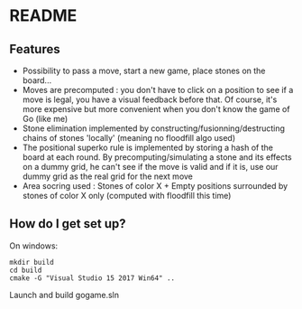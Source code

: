 # README #

## Features

- Possibility to pass a move, start a new game, place stones on the board...
- Moves are precomputed : you don't have to click on a position to see if a move is legal, you have a visual feedback before that. Of course, it's more expensive but more convenient when you don't know the game of Go (like me)
- Stone elimination implemented by constructing/fusionning/destructing chains of stones 'locally' (meaning no floodfill algo used)
- The positional superko rule is implemented by storing a hash of the board at each round. By precomputing/simulating a stone and its effects on a dummy grid, he can't see if the move is valid and if it is, use our dummy grid as the real grid for the next move
- Area socring used : Stones of color X + Empty positions surrounded by stones of color X only (computed with floodfill this time)

## How do I get set up?

On windows:
```
mkdir build
cd build
cmake -G "Visual Studio 15 2017 Win64" ..
```
Launch and build gogame.sln
